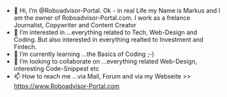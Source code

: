 - 👋 Hi, I’m @Roboadvisor-Portal. Ok - in real Life my Name is Markus and I am the owner of Roboadvisor-Portal.com. I work as a frelance Journalist, Copywriter and Content Creator
- 👀 I’m interested in ...everything related to Tech, Web-Design and Coding. But also interested in everything realted to Investment and Fintech.
- 🌱 I’m currently learning ...the Basics of Coding ;-) 
- 💞️ I’m looking to collaborate on ...everything related Web-Design, interesting Code-Snippest etc
- 📫 How to reach me ...via Mail, Forum and via my Webseite >> https://www.Roboadvisor-Portal.com

<!---
Roboadvisor-Portal/Roboadvisor-Portal is a ✨ special ✨ repository because its `README.md` (this file) appears on your GitHub profile.
You can click the Preview link to take a look at your changes.
--->
